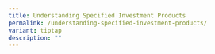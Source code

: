 ```yaml
---
title: Understanding Specified Investment Products
permalink: /understanding-specified-investment-products/
variant: tiptap
description: ""
---
```

